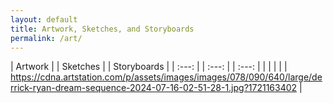 ```yaml
---
layout: default
title: Artwork, Sketches, and Storyboards
permalink: /art/
---
```


| Artwork | | Sketches | | Storyboards |
| :---: | | :---: | | :---: |
| | | | | <https://cdna.artstation.com/p/assets/images/images/078/090/640/large/derrick-ryan-dream-sequence-2024-07-16-02-51-28-1.jpg?1721163402> |
